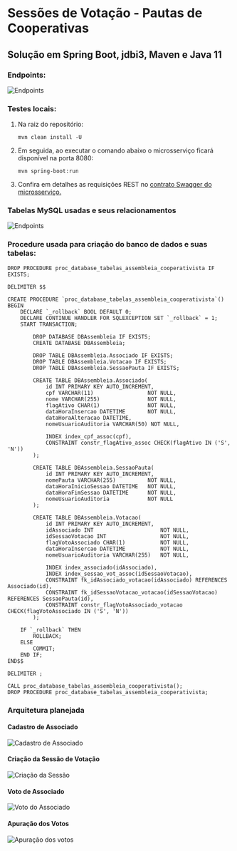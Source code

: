 # Sessões de Votação - Pautas de Cooperativas
## Solução em Spring Boot, jdbi3, Maven e Java 11

### Endpoints:
![Endpoints](https://drive.google.com/uc?export=view&id=1nzBAkLMOsHG7SQZy31XhcnOWvpgZovmk)

### Testes locais:
1. Na raiz do repositório:
    ```
    mvn clean install -U
    ```
2. Em seguida, ao executar o comando abaixo o microsserviço ficará disponível na porta 8080:
    ```
    mvn spring-boot:run
    ```
3. Confira em detalhes as requisições REST no [contrato Swagger do microsserviço.](./core/src/main/resources/contratos/springboot-db-assembleia-cooperativa.yaml)

### Tabelas MySQL usadas e seus relacionamentos
![Endpoints](https://drive.google.com/uc?export=view&id=1PkMjxVtV17fKK23NnLvSXoyei94h5mT3)

### Procedure usada para criação do banco de dados e suas tabelas:
```
DROP PROCEDURE proc_database_tabelas_assembleia_cooperativista IF EXISTS;

DELIMITER $$

CREATE PROCEDURE `proc_database_tabelas_assembleia_cooperativista`()
BEGIN
    DECLARE `_rollback` BOOL DEFAULT 0;
    DECLARE CONTINUE HANDLER FOR SQLEXCEPTION SET `_rollback` = 1;
    START TRANSACTION;
    	
		DROP DATABASE DBAssembleia IF EXISTS;
		CREATE DATABASE DBAssembleia;
	
		DROP TABLE DBAssembleia.Associado IF EXISTS;
		DROP TABLE DBAssembleia.Votacao IF EXISTS;
		DROP TABLE DBAssembleia.SessaoPauta IF EXISTS;
	
		CREATE TABLE DBAssembleia.Associado(
			id INT PRIMARY KEY AUTO_INCREMENT,
			cpf VARCHAR(11) 				NOT NULL,
			nome VARCHAR(255) 				NOT NULL,
			flagAtivo CHAR(1) 				NOT NULL,
			dataHoraInsercao DATETIME 		NOT NULL,
			dataHoraAlteracao DATETIME,
			nomeUsuarioAuditoria VARCHAR(50) NOT NULL,
		
			INDEX index_cpf_assoc(cpf),
			CONSTRAINT constr_flagAtivo_assoc CHECK(flagAtivo IN ('S', 'N'))
		);
	
		CREATE TABLE DBAssembleia.SessaoPauta(
			id INT PRIMARY KEY AUTO_INCREMENT,
			nomePauta VARCHAR(255) 			NOT NULL,
			dataHoraInicioSessao DATETIME 	NOT NULL,
			dataHoraFimSessao DATETIME 		NOT NULL,
			nomeUsuarioAuditoria 			NOT NULL
		);
	
		CREATE TABLE DBAssembleia.Votacao(
			id INT PRIMARY KEY AUTO_INCREMENT,
			idAssociado INT 					NOT NULL,
			idSessaoVotacao INT 				NOT NULL,
			flagVotoAssociado CHAR(1) 			NOT NULL,
			dataHoraInsercao DATETIME 			NOT NULL,
			nomeUsuarioAuditoria VARCHAR(255) 	NOT NULL,
			
			INDEX index_associado(idAssociado),
			INDEX index_sessao_vot_assoc(idSessaoVotacao),
			CONSTRAINT fk_idAssociado_votacao(idAssociado) REFERENCES Associado(id),
			CONSTRAINT fk_idSessaoVotacao_votacao(idSessaoVotacao) REFERENCES SessaoPauta(id),
			CONSTRAINT constr_flagVotoAssociado_votacao CHECK(flagVotoAssociado IN ('S', 'N'))
		);
   
    IF `_rollback` THEN
        ROLLBACK;
    ELSE
        COMMIT;
    END IF;
END$$

DELIMITER ;

CALL proc_database_tabelas_assembleia_cooperativista();
DROP PROCEDURE proc_database_tabelas_assembleia_cooperativista;
```

### Arquitetura planejada

#### Cadastro de Associado
![Cadastro de Associado](https://drive.google.com/uc?export=view&id=1TlYyIPR6rslmcnxfyijsVGXoOifBp2gn)

#### Criação da Sessão de Votação
![Criação da Sessão](https://drive.google.com/uc?export=view&id=1tgDjmpqQwavMY1QbmfZvzifFr8ZkttrD)

#### Voto de Associado
![Voto do Associado](https://drive.google.com/uc?export=view&id=1bvom9jx6V0kr_a2IVF-qItQthE95D1C4)

#### Apuração dos Votos
![Apuração dos votos](https://drive.google.com/uc?export=view&id=1zkjQdkqDZp0uYSfkhw_MpQp6MpVMOvvO)
